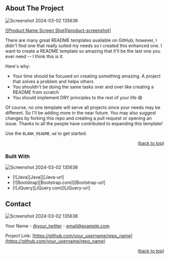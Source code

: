 <!-- ABOUT THE PROJECT -->
## About The Project
![Screenshot 2024-03-02 135636](https://github.com/ndqy/jsesystem/assets/162109095/8984e93a-a6cb-4cf0-9eec-8a17d87dad8d)

[![Product Name Screen Shot][product-screenshot]](https://example.com)

There are many great README templates available on GitHub; however, I didn't find one that really suited my needs so I created this enhanced one. I want to create a README template so amazing that it'll be the last one you ever need -- I think this is it.

Here's why:
* Your time should be focused on creating something amazing. A project that solves a problem and helps others
* You shouldn't be doing the same tasks over and over like creating a README from scratch
* You should implement DRY principles to the rest of your life :smile:

Of course, no one template will serve all projects since your needs may be different. So I'll be adding more in the near future. You may also suggest changes by forking this repo and creating a pull request or opening an issue. Thanks to all the people have contributed to expanding this template!

Use the `BLANK_README.md` to get started.

<p align="right">(<a href="#readme-top">back to top</a>)</p>



### Built With

![Screenshot 2024-03-02 135636](https://github.com/ndqy/jsesystem/assets/162109095/8984e93a-a6cb-4cf0-9eec-8a17d87dad8d)

* [![Java][Java]][Java-url]
* [![Bootstrap][Bootstrap.com]][Bootstrap-url]
* [![JQuery][JQuery.com]][JQuery-url]



<!-- CONTACT -->
## Contact
![Screenshot 2024-03-02 135636](https://github.com/ndqy/jsesystem/assets/162109095/8984e93a-a6cb-4cf0-9eec-8a17d87dad8d)

Your Name - [@your_twitter](https://twitter.com/your_username) - email@example.com

Project Link: [https://github.com/your_username/repo_name](https://github.com/your_username/repo_name)

<p align="right">(<a href="#readme-top">back to top</a>)</p>




